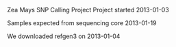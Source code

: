 Zea Mays SNP Calling Project
Project started 2013-01-03

Samples expected from sequencing core 2013-01-19

We downloaded refgen3 on 2013-01-04
